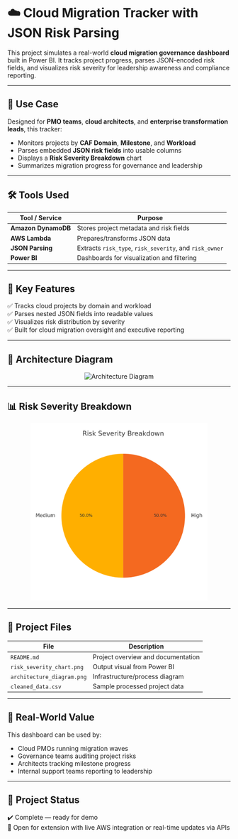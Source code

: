 
# ☁️ Cloud Migration Tracker with JSON Risk Parsing

This project simulates a real-world **cloud migration governance dashboard** built in Power BI. It tracks project progress, parses JSON-encoded risk fields, and visualizes risk severity for leadership awareness and compliance reporting.

---

## 📌 Use Case

Designed for **PMO teams**, **cloud architects**, and **enterprise transformation leads**, this tracker:

- Monitors projects by **CAF Domain**, **Milestone**, and **Workload**
- Parses embedded **JSON risk fields** into usable columns
- Displays a **Risk Severity Breakdown** chart
- Summarizes migration progress for governance and leadership

---

## 🛠️ Tools Used

| Tool / Service | Purpose |
|----------------|---------|
| **Amazon DynamoDB** | Stores project metadata and risk fields |
| **AWS Lambda** | Prepares/transforms JSON data |
| **JSON Parsing** | Extracts `risk_type`, `risk_severity`, and `risk_owner` |
| **Power BI** | Dashboards for visualization and filtering |

---

## 🧠 Key Features

✅ Tracks cloud projects by domain and workload  
✅ Parses nested JSON fields into readable values  
✅ Visualizes risk distribution by severity  
✅ Built for cloud migration oversight and executive reporting

---

## 🧩 Architecture Diagram

<p align="center">
  <img src="architecture_diagram.png" alt="Architecture Diagram" width="500">
</p>

---

## 📊 Risk Severity Breakdown

<p align="center">
  <img src="risk_severity_chart.png" alt="Risk Breakdown" width="400">
</p>

---

## 📁 Project Files

| File | Description |
|------|-------------|
| `README.md` | Project overview and documentation |
| `risk_severity_chart.png` | Output visual from Power BI |
| `architecture_diagram.png` | Infrastructure/process diagram |
| `cleaned_data.csv` | Sample processed project data |

---

## 🚀 Real-World Value

This dashboard can be used by:
- Cloud PMOs running migration waves
- Governance teams auditing project risks
- Architects tracking milestone progress
- Internal support teams reporting to leadership

---

## 🔗 Project Status

✔️ Complete — ready for demo  
🧠 Open for extension with live AWS integration or real-time updates via APIs
